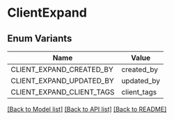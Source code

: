 # ClientExpand

## Enum Variants

| Name | Value |
|---- | -----|
| CLIENT_EXPAND_CREATED_BY | created_by |
| CLIENT_EXPAND_UPDATED_BY | updated_by |
| CLIENT_EXPAND_CLIENT_TAGS | client_tags |


[[Back to Model list]](../README.md#documentation-for-models) [[Back to API list]](../README.md#documentation-for-api-endpoints) [[Back to README]](../README.md)


